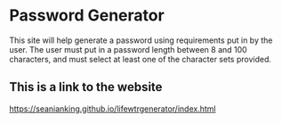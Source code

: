# Password Generator

This site will help generate a password using requirements put in by the user.
The user must put in a password length between 8 and 100 characters, and must select at least one of the character sets provided.
## This is a link to the website

https://seanianking.github.io/lifewtrgenerator/index.html